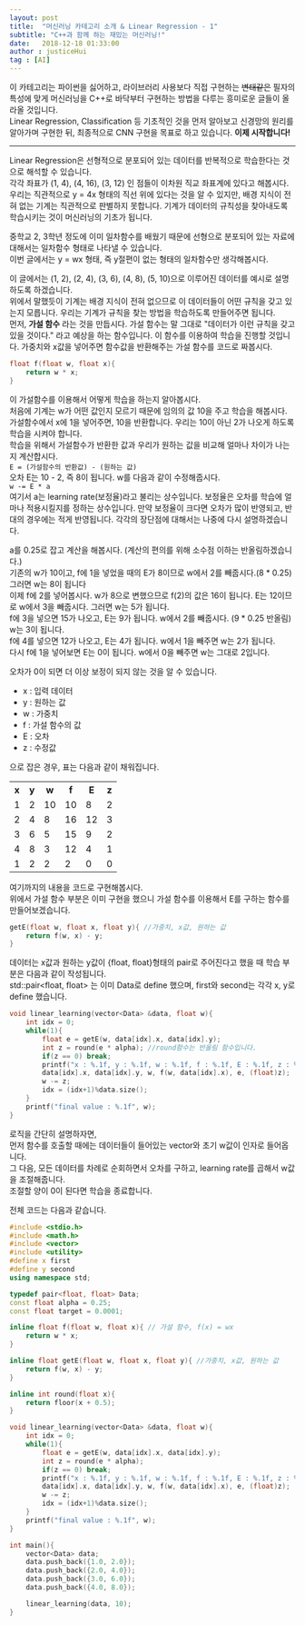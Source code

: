 ```yaml
---
layout: post
title:  "머신러닝 카테고리 소개 & Linear Regression - 1"
subtitle: "C++과 함께 하는 재밌는 머신러닝!"
date:   2018-12-18 01:33:00
author : justiceHui
tag : [AI]
---
```


이 카테고리는 파이썬을 싫어하고, 라이브러리 사용보다 직접 구현하는 <s>변태같은</s> 필자의 특성에 맞게 머신러닝을 C++로 바닥부터 구현하는 방법을 다루는 흥미로운 글들이 올라올 것입니다.<br>
Linear Regression, Classification 등 기초적인 것을 먼저 알아보고 신경망의 원리를 알아가며 구현한 뒤, 최종적으로 CNN 구현을 목표로 하고 있습니다.
<b>이제 시작합니다!</b>

<hr>

Linear Regression은 선형적으로 분포되어 있는 데이터를 반복적으로 학습한다는 것으로 해석할 수 있습니다.<br>
각각 좌표가 (1, 4), (4, 16), (3, 12) 인 점들이 이차원 직교 좌표계에 있다고 해봅시다. 우리는 직관적으로 y = 4x 형태의 직선 위에 있다는 것을 알 수 있지만, 배경 지식이 전혀 없는 기계는 직관적으로 판별하지 못합니다. 기계가 데이터의 규칙성을 찾아내도록 학습시키는 것이 머신러닝의 기초가 됩니다.

중학교 2, 3학년 정도에 이미 일차함수를 배웠기 때문에 선형으로 분포되어 있는 자료에 대해서는 일차함수 형태로 나타낼 수 있습니다.<br>
이번 글에서는 y = wx 형태, 즉 y절편이 없는 형태의 일차함수만 생각해봅시다.

이 글에서는 (1, 2), (2, 4), (3, 6), (4, 8), (5, 10)으로 이루어진 데이터를 예시로 설명하도록 하겠습니다.<br>
위에서 말했듯이 기계는 배경 지식이 전혀 없으므로 이 데이터들이 어떤 규칙을 갖고 있는지 모릅니다. 우리는 기계가 규칙을 찾는 방법을 학습하도록 만들어주면 됩니다.<br>
먼저, <b>가설 함수</b> 라는 것을 만듭시다. 가설 함수는 말 그대로 "데이터가 이런 규칙을 갖고 있을 것이다." 라고 예상을 하는 함수입니다. 이 함수를 이용하여 학습을 진행할 것입니다. 가중치와 x값을 넣어주면 함수값을 반환해주는 가설 함수를 코드로 짜봅시다.

```cpp
float f(float w, float x){
	return w * x;
}
```

이 가설함수를 이용해서 어떻게 학습을 하는지 알아봅시다.<br>
처음에 기계는 w가 어떤 값인지 모르기 때문에 임의의 값 10을 주고 학습을 해봅시다.<br>
가설함수에서 x에 1을 넣어주면, 10을 반환합니다. 우리는 10이 아닌 2가 나오게 하도록 학습을 시켜야 합니다.<br>
학습을 위해서 가설함수가 반환한 값과 우리가 원하는 값을 비교해 얼마나 차이가 나는지 계산합시다.<br>
`E = (가설함수의 반환값) - (원하는 값)`<br>
오차 E는 10 - 2, 즉 8이 됩니다. w를 다음과 같이 수정해줍시다.<br>
`w -= E * a`<br>
여기서 a는 learning rate(보정율)라고 불리는 상수입니다. 보정율은 오차를 학습에 얼마나 적용시킬지를 정하는 상수입니다. 만약 보정율이 크다면 오차가 많이 반영되고, 반대의 경우에는 적게 반영됩니다. 각각의 장단점에 대해서는 나중에 다시 설명하겠습니다.<br>

a를 0.25로 잡고 계산을 해봅시다. (계산의 편의를 위해 소수점 이하는 반올림하겠습니다.)<br>
기존의 w가 10이고, f에 1을 넣었을 때의 E가 8이므로 w에서 2를 빼줍시다.(8 * 0.25) 그러면 w는 8이 됩니다<br>
이제 f에 2를 넣어봅시다. w가 8으로 변했으므로 f(2)의 값은 16이 됩니다. E는 12이므로 w에서 3을 빼줍시다. 그러면 w는 5가 됩니다.<br>
f에 3을 넣으면 15가 나오고, E는 9가 됩니다. w에서 2를 빼줍시다. (9 * 0.25 반올림) w는 3이 됩니다.<br>
f에 4를 넣으면 12가 나오고, E는 4가 됩니다. w에서 1을 빼주면 w는 2가 됩니다.<br>
다시 f에 1을 넣어보면 E는 0이 됩니다. w에서 0을 빼주면 w는 그대로 2입니다.

오차가 0이 되면 더 이상 보정이 되지 않는 것을 알 수 있습니다.<br>

* x : 입력 데이터
* y : 원하는 값
* w : 가중치
* f : 가설 함수의 값
* E : 오차
* z : 수정값

으로 잡은 경우, 표는 다음과 같이 채워집니다.<br>
<table>
  <tr> <th>x</th> <th>y</th> <th>w</th> <th>f</th> <th>E</th> <th>z</th> </tr>
  <tr> <td>1</td> <td>2</td> <td>10</td> <td>10</td> <td>8</td> <td>2</td> </tr>
  <tr> <td>2</td> <td>4</td> <td>8</td> <td>16</td> <td>12</td> <td>3</td> </tr>
  <tr> <td>3</td> <td>6</td> <td>5</td> <td>15</td> <td>9</td> <td>2</td> </tr>
  <tr> <td>4</td> <td>8</td> <td>3</td> <td>12</td> <td>4</td> <td>1</td> </tr>
  <tr> <td>1</td> <td>2</td> <td>2</td> <td>2</td> <td>0</td> <td>0</td> </tr>
</table>

여기까지의 내용을 코드로 구현해봅시다.<br>
위에서 가설 함수 부분은 이미 구현을 했으니 가설 함수를 이용해서 E를 구하는 함수를 만들어보겠습니다.

```cpp
getE(float w, float x, float y){ //가중치, x값, 원하는 값
	return f(w, x) - y;
}
```

데이터는 x값과 원하는 y값이 {float, float}형태의 pair로 주어진다고 했을 때 학습 부분은 다음과 같이 작성됩니다.<br>
std::pair&lt;float, float&gt; 는 이미 Data로 define 했으며, first와 second는 각각 x, y로 define 했습니다.

```cpp
void linear_learning(vector<Data> &data, float w){
	int idx = 0;
	while(1){
		float e = getE(w, data[idx].x, data[idx].y);
		int z = round(e * alpha); //round함수는 반올림 함수입니다.
		if(z == 0) break;
		printf("x : %.1f, y : %.1f, w : %.1f, f : %.1f, E : %.1f, z : %.1f\n",
		data[idx].x, data[idx].y, w, f(w, data[idx].x), e, (float)z);
		w -= z;
		idx = (idx+1)%data.size();
	}
	printf("final value : %.1f", w);
}
```

로직을 간단히 설명하자면,<br>
먼저 함수를 호출할 때에는 데이터들이 들어있는 vector와 초기 w값이 인자로 들어옵니다.<br>
그 다음, 모든 데이터를 차례로 순회하면서 오차를 구하고, learning rate를 곱해서 w값을 조절해줍니다.<br>
조절할 양이 0이 된다면 학습을 종료합니다.

전체 코드는 다음과 같습니다.

```cpp
#include <stdio.h>
#include <math.h>
#include <vector>
#include <utility>
#define x first
#define y second
using namespace std;

typedef pair<float, float> Data;
const float alpha = 0.25;
const float target = 0.0001;

inline float f(float w, float x){ // 가설 함수, f(x) = wx
	return w * x;
}

inline float getE(float w, float x, float y){ //가중치, x값, 원하는 값
	return f(w, x) - y;
}

inline int round(float x){
	return floor(x + 0.5);
}

void linear_learning(vector<Data> &data, float w){
	int idx = 0;
	while(1){
		float e = getE(w, data[idx].x, data[idx].y);
		int z = round(e * alpha);
		if(z == 0) break;
		printf("x : %.1f, y : %.1f, w : %.1f, f : %.1f, E : %.1f, z : %.1f\n",
		data[idx].x, data[idx].y, w, f(w, data[idx].x), e, (float)z);
		w -= z;
		idx = (idx+1)%data.size();
	}
	printf("final value : %.1f", w);
}

int main(){
	vector<Data> data;
	data.push_back({1.0, 2.0});
	data.push_back({2.0, 4.0});
	data.push_back({3.0, 6.0});
	data.push_back({4.0, 8.0});

	linear_learning(data, 10);
}
```
